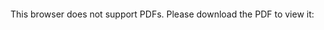 <object data="https://gitlab.com/dariush-bahrami/dimensional-analysis/-/raw/master/README.pdf" type="application/pdf" width="700px" height="700px">
    <embed src="https://gitlab.com/dariush-bahrami/dimensional-analysis/-/raw/master/README.pdf">
        <p>This browser does not support PDFs. Please download the PDF to view it: <a href="https://gitlab.com/dariush-bahrami/dimensional-analysis/-/raw/master/README.pdf>Download PDF</a>.</p>
    </embed>
</object>